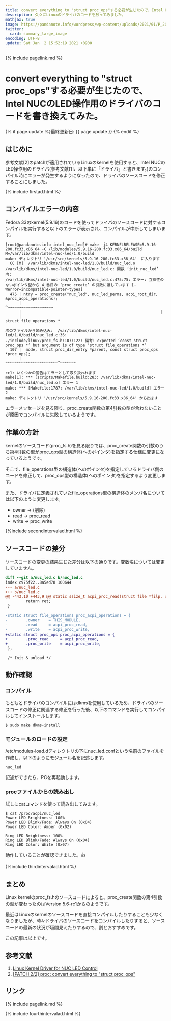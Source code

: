 ```yaml
---
title: convert everything to "struct proc_ops"する必要が生じたので、Intel NUCのLED操作用のドライバのコードを書き換えてみた。 - panda大学習帳外伝
description: 久々にLinuxのドライバのコードを触ってみました。
mathjax: true
image: https://pandanote.info/wordpress/wp-content/uploads/2021/01/P_20201231_102850_vHDR_On_HP-scaled.jpg
twitter: 
  card: summary_large_image
encoding: UTF-8
update: Sat Jan  2 15:52:19 2021 +0900
---
```

{% include pagelink.md %}
# convert everything to "struct proc_ops"する必要が生じたので、Intel NUCのLED操作用のドライバのコードを書き換えてみた。
{% if page.update %}最終更新日: {{ page.update }} {% endif %}
## はじめに
参考文献[2]のpatchが適用されているLinuxのkernelを使用すると、Intel NUCのLED操作用のドライバ(参考文献[1]、以下単に「ドライバ」と書きます。)のコンパイル時にエラーが発生するようになったので、ドライバのソースコードを修正することにしました。

{% include firstad.html %}

## コンパイルエラーの内容
Fedora 33のkernel(5.9.16)のコードを使ってドライバのソースコードに対するコンパイルを実行すると以下のエラーが表示され、コンパイルが中断してしまいます。
```
[root@pandanote.info intel_nuc_led]# make -j4 KERNELRELEASE=5.9.16-200.fc33.x86_64 -C /lib/modules/5.9.16-200.fc33.x86_64/build M=/var/lib/dkms/intel-nuc-led/1.0/build
make: ディレクトリ '/usr/src/kernels/5.9.16-200.fc33.x86_64'　に入ります
  CC [M]  /var/lib/dkms/intel-nuc-led/1.0/build/nuc_led.o
/var/lib/dkms/intel-nuc-led/1.0/build/nuc_led.c: 関数 ‘init_nuc_led’ 内:
/var/lib/dkms/intel-nuc-led/1.0/build/nuc_led.c:475:75: エラー: 互換性のないポインタ型から 4 番目の ‘proc_create’ の引数に渡しています [-Werror=incompatible-pointer-types]
  475 | ntry = proc_create("nuc_led", nuc_led_perms, acpi_root_dir, &proc_acpi_operations);
      |                                                             ^~~~~~~~~~~~~~~~~~~~~
      |                                                             |
      |                                                             struct file_operations *

次のファイルから読み込み:  /var/lib/dkms/intel-nuc-led/1.0/build/nuc_led.c:36:
./include/linux/proc_fs.h:107:122: 備考: expected ‘const struct proc_ops *’ but argument is of type ‘struct file_operations *’
  107 |  mode, struct proc_dir_entry *parent, const struct proc_ops *proc_ops);
      |                                       ~~~~~~~~~~~~~~~~~~~~~~~^~~~~~~~

cc1: いくつかの警告はエラーとして取り扱われます
make[1]: *** [scripts/Makefile.build:283: /var/lib/dkms/intel-nuc-led/1.0/build/nuc_led.o] エラー 1
make: *** [Makefile:1787: /var/lib/dkms/intel-nuc-led/1.0/build] エラー 2
make: ディレクトリ '/usr/src/kernels/5.9.16-200.fc33.x86_64' から出ます
```
エラーメッセージを見る限り、proc_create関数の第4引数の型が合わないことが原因でコンパイルに失敗しているようです。
## 作業の方針
kernelのソースコード(proc_fs.h)を見る限りでは、proc_create関数の引数のうち第4引数の型がproc_ops型の構造体(へのポインタ)を指定する仕様に変更になっているようです。

そこで、file_operations型の構造体(へのポインタ)を指定しているドライバ側のコードを修正して、proc_ops型の構造体(へのポインタ)を指定するよう変更します。

また、ドライバに定義されていたfile_operations型の構造体のメンバ名については以下のように変更します。
- owner → (削除)
- read → proc_read
- write → proc_write

{%include secondintervalad.html %}

## ソースコードの差分
ソースコードの変更の結果生じた差分は以下の通りです。変数名については変更していません。
```diff
diff --git a/nuc_led.c b/nuc_led.c
index c975f22..8a5ed78 100644
--- a/nuc_led.c
+++ b/nuc_led.c
@@ -443,10 +443,9 @@ static ssize_t acpi_proc_read(struct file *filp, char __user *buff,
         return ret;
 }

-static struct file_operations proc_acpi_operations = {
-        .owner    = THIS_MODULE,
-        .read     = acpi_proc_read,
-        .write    = acpi_proc_write,
+static struct proc_ops proc_acpi_operations = {
+        .proc_read     = acpi_proc_read,
+        .proc_write    = acpi_proc_write,
 };

 /* Init & unload */
```
## 動作確認
### コンパイル
もともとドライバのコンパイルにはdkmsを使用しているため、ドライバのソースコードの修正に関連する修正を行った後、以下のコマンドを実行してコンパイルしてインストールします。
```
$ sudo make dkms-install
```
### モジュールのロードの設定
/etc/modules-load.dディレクトリの下にnuc_led.confという名前のファイルを作成し、以下のようにモジュール名を記述します。
```
nuc_led
```

記述ができたら、PCを再起動します。
### procファイルからの読み出し
試しにcatコマンドを使って読み出してみます。
```
$ cat /proc/acpi/nuc_led
Power LED Brightness: 100%
Power LED Blink/Fade: Always On (0x04)
Power LED Color: Amber (0x02)

Ring LED Brightness: 100%
Ring LED Blink/Fade: Always On (0x04)
Ring LED Color: White (0x07)
```
動作していることが確認できました。👍

{%include thirdintervalad.html %}

## まとめ
Linux kernelのproc_fs.hのソースコードによると、proc_create関数の第4引数の型が変わったのはVersion 5.6-rc1からのようです。

最近はLinuxのkernelのソースコードを直接コンパイルしたりすることも少なくなりましたが、時々ドライバのソースコードをコンパイルしたりすると、ソースコードの最新の状況が垣間見えたりするので、割とおすすめです。

この記事は以上です。
## 参考文献
1. [Linux Kernel Driver for NUC LED Control](https://nucblog.net/2017/05/linux-kernel-driver-for-nuc-led-control/)
1. [\[PATCH 2/2\] proc: convert everything to "struct proc_ops"](https://lore.kernel.org/netdev/20191225172546.GB13378@avx2/)

## リンク
{% include pagelink.md %}

{% include fourthintervalad.html %}
